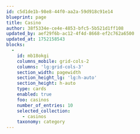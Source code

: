 ```yaml
---
id: c5d1de1b-98e8-44f0-aa2a-59d918c91e14
blueprint: page
title: Casino
author: 38f5334e-ce4e-4853-bfc5-5b521d1ff108
updated_by: aef29f6b-ac12-4f4d-8668-ef2c762a6500
updated_at: 1752158543
blocks:
  -
    id: mb18okgi
    columns_mobile: grid-cols-2
    columns: 'lg:grid-cols-3'
    section_width: pagewidth
    section_height_lg: 'lg:h-auto'
    section_height: h-auto
    type: cards
    enabled: true
    foo: casinos
    number_of_entries: 10
    selected_collection:
      - casinos
    taxonomy: category
---
```

